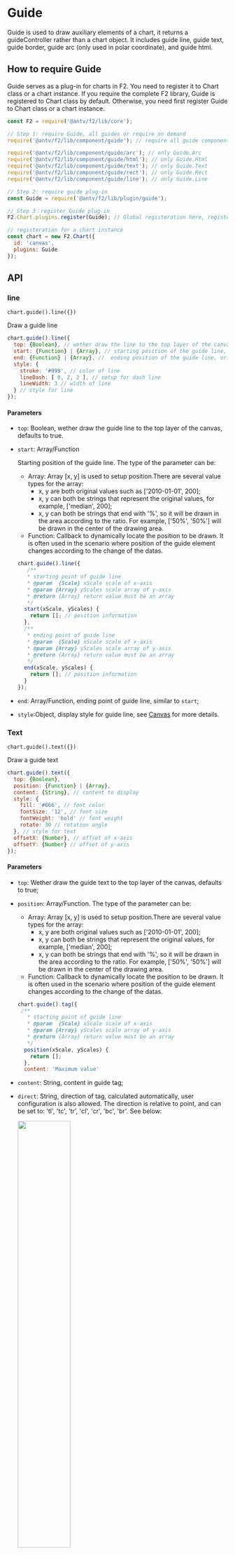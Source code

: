 # Guide

Guide is used to draw auxiliary elements of a chart, it returns a guideController rather than a chart object. It includes guide line, guide text, guide border, guide arc (only used in polar coordinate), and guide html.

## How to require Guide

Guide serves as a plug-in for charts in F2. You need to register it to Chart class or a chart instance. If you require the complete F2 library, Guide is registered to Chart class by default. Otherwise, you need first register Guide to Chart class or a chart instance.

```js
const F2 = require('@antv/f2/lib/core');

// Step 1: require Guide, all guides or require on demand
require('@antv/f2/lib/component/guide'); // require all guide components

require('@antv/f2/lib/component/guide/arc'); // only Guide.Arc 
require('@antv/f2/lib/component/guide/html'); // only Guide.Html
require('@antv/f2/lib/component/guide/text'); // only Guide.Text
require('@antv/f2/lib/component/guide/rect'); // only Guide.Rect
require('@antv/f2/lib/component/guide/line'); // only Guide.Line

// Step 2: require guide plug-in
const Guide = require('@antv/f2/lib/plugin/guide');

// Step 3：register Guide plug-in
F2.Chart.plugins.register(Guide); // Global registeration here, registeration for a chart instance is allowed

// registeration for a chart instance
const chart = new F2.Chart({
  id: 'canvas',
  plugins: Guide
});
```

## API

### line

`chart.guide().line({})`

Draw a guide line

```js
chart.guide().line({
  top: {Boolean}, // wether draw the line to the top layer of the canvas, defaults to true
  start: {Function} | {Array}, // starting position of the guide line, original value is used, callback is supported
  end: {Function} | {Array}, //  ending position of the guide line, original value is used, callback is supported
  style: {
    stroke: '#999', // color of line
    lineDash: [ 0, 2, 2 ], // setup for dash line
    lineWidth: 3 // width of line
  } // style for line
});
```

#### Parameters

- `top`: Boolean, wether draw the guide line to the top layer of the canvas, defaults to true.

- `start`: Array/Function

  Starting position of the guide line. The type of the parameter can be:

  - Array: Array [x, y] is used to setup position.There are several value types for the array:
    - x, y are both original values such as ['2010-01-01', 200];
    - x, y can both be strings that represent the original values, for example, ['median', 200];
    - x, y can both be strings that end with '%', so it will be drawn in the area according to the ratio. For example, ['50%', '50%'] will be drawn in the center of the drawing area. 
  - Function: Callback to dynamically locate the position to be drawn. It is often used in the scenario where position of the guide element changes according to the change of the datas.

  ```js
  chart.guide().line({
     /**
     * starting point of guide line
     * @param  {Scale} xScale scale of x-axis
     * @param {Array} yScales scale array of y-axis
     * @return {Array} return value must be an array
     */
    start(xScale, yScales) {
      return []; // position information
    },
    /**
     * ending point of guide line
     * @param  {Scale} xScale scale of x-axis
     * @param {Array} yScales scale array of y-axis
     * @return {Array} return value must be an array
     */
    end(xScale, yScales) {
      return []; // position information
    }
  });
  ```

- `end`: Array/Function, ending point of guide line, similar to `start`;

- `style`:Object, display style for guide line, see [Canvas](./canvas.html) for more details.

### Text

`chart.guide().text({})`

Draw a guide text

```js
chart.guide().text({
  top: {Boolean}, 
  position: {Function} | {Array}, 
  content: {String}, // content to display
  style: {
    fill: '#666', // font color
    fontSize: '12', // font size
    fontWeight: 'bold' // font weight
    rotate: 30 // rotation angle
  }, // style for text
  offsetX: {Number}, // offset of x-axis
  offsetY: {Number} // offset of y-axis
});
```

#### Parameters

- `top`: Wether draw the guide text to the top layer of the canvas, defaults to true;

- `position`: Array/Function. The type of the parameter can be:

  - Array: Array [x, y] is used to setup position.There are several value types for the array:
    - x, y are both original values such as ['2010-01-01', 200];
    - x, y can both be strings that represent the original values, for example, ['median', 200];
    - x, y can both be strings that end with '%', so it will be drawn in the area according to the ratio. For example, ['50%', '50%'] will be drawn in the center of the drawing area. 
  - Function: Callback to dynamically locate the position to be drawn. It is often used in the scenario where position of the guide element changes according to the change of the datas.

  ```js
  chart.guide().tag({
   /**
     * starting point of guide line
     * @param  {Scale} xScale scale of x-axis
     * @param {Array} yScales scale array of y-axis
     * @return {Array} return value must be an array
     */
    position(xScale, yScales) {
      return []; 
    },
    content: 'Maximum value'
  ```

- `content`: String, content in guide tag;

- `direct`: String, direction of tag, calculated automatically, user configuration is also allowed. The direction is relative to point, and can be set to: 'tl', 'tc', 'tr', 'cl', 'cr', 'bc', 'br'. See below:

  <img src="https://gw.alipayobjects.com/zos/rmsportal/hyRzDvMdRVwukHVfmGWL.png" width="50%">

- `side`: Number, length of the tag, defaults to 4px;

- `offsetX`: Number, offset of tag in x-axis;

- `offsetY`: Number, offset of tag in y-axis;

- `background`: Object, theme style of the tag's background, see below for configurable attributes. More details can be found in [Canvas](./canvas.md).

  ```js
  background: {
    padding: [ 4, 6 ], // padding of the tag
    radius: 2, // round corner of tha tag
    fill: '#1890FF', // filled color of tag's background
    // other attributes
  }
  ```

- `textStyle`: Object, style for tag's font. see below for configurable attributes. More details can be found in [Canvas](./canvas.md).

  ```js
  textStyle: {
    fontSize: 12, // font size
    fill: '#fff' // font color
  }
  ```

- `withPoint`: Boolean, wether with a point, defaults to true.

- `pointStyle`: Object, style for point.

### Rect

`chart.guide.rect({})`

Draw a guide border for background.

```js
chart.guide().rect({
  top: {Boolean},
  start: {Function} | {Array}, 
  end: {Function} | {Array},
  style: {
    lineWidth: 0, // width of the guide border
    fill: '#f80', // filled color of the guide border
    fillOpacity: 0.1, // opacity of border's background
    stroke: '#ccc' // border color of the guide border
  }
});
```

#### Parameters

- `top`: Wether draw the guide rect to the top layer of the canvas, defaults to true;

- `start`:  Array/Function

  Starting position of the guide border. The type of the parameter can be:

  - Array: Array [x, y] is used to setup position.There are several value types for the array:
    - x, y are both original values such as ['2010-01-01', 200];
    - x, y can both be strings that represent the original values, for example, ['median', 200];
    - x, y can both be strings that end with '%', so it will be drawn in the area according to the ratio. For example, ['50%', '50%'] will be drawn in the center of the drawing area. 
  - Function: Callback to dynamically locate the position to be drawn. It is often used in the scenario where position of the guide element changes according to the change of the datas.

  ```js
  chart.guide().rect({
     /**
     * starting point of guide rect
     * @param  {Scale} xScale scale of x-axis
     * @param {Array} yScales scale array of y-axis
     * @return {Array} return value must be an array
     */
    start(xScale, yScales) {
      return []; // position information
    },
    /**
     * ending point of guide rect
     * @param  {Scale} xScale scale of x-axis
     * @param {Array} yScales scale array of y-axis
     * @return {Array} return value must be an array
     */
    end(xScale, yScales) {
      return []; // position information
    }
  });
  ```

- `end`: Array/Function, ending position of guide border, similar to `start`;

- `style`: Object, style for guide border, see [Canvas](./canvas.md) for more details.

### HTML

`chart.guide.html({})`

Draw a guide html.

```js
chart.guide().html({
  position: {Function} | {Array}, 
  alignX: 'left' | 'center' | 'right',
  alignY: 'top' | 'middle' | 'bottom',
  offsetX: {Number},
  offsetY: {Number},
  html: {String} // html code
});
```

#### Parameters

- `top`: 

- `position`: Array/Function, display position of the html. The type of the parameter can be:

  - Array: Array [x, y] is used to setup position.There are several value types for the array:
    - x, y are both original values such as ['2010-01-01', 200];
    - x, y can both be strings that represent the original values, for example, ['median', 200];
    - x, y can both be strings that end with '%', so it will be drawn in the area according to the ratio. For example, ['50%', '50%'] will be drawn in the center of the drawing area.;
  - Function: Callback to dynamically locate the position to be drawn. It is often used in the scenario where position of the guide element changes according to the change of the datas;

  ```js
  chart.guide().html({
    /**
     * starting point of guide html
     * @param  {Scale} xScale scale of x-axis
     * @param {Array} yScales scale array of y-axis
     * @return {Array} return value must be an array
     */
    position(xScale, yScales) {
      return [];
    },
    html: '<p>Maximum Value</p>'
  });
  ```

- `alignX`: String, alignment of html in horizontal direction, can be set to: left, center, right, defaults to center;

- `alignY`: String, alignment of html in vertical direction, can be set to: top, middle, bottom, defaults to middlel

- `html`: String, html code that needs to be displayed;

- `offsetX`: Number, offset of html in x-axis;

- `offsetY`: Number, offset of html in y-axis.

### Arc

`chart.guide.arc({})`

Draw a guide arc, only used in polar coordinate.

```js
chart.arc({
  top: {Boolean}, // 指定 giude 是否绘制在 canvas 最上层，默认为 false, 即绘制在最下层
  start: {Object} | {Function} | {Array}, // 辅助框起始位置，值为原始数据值，支持 callback 
  end: {Object} | {Function} | {Array},// 辅助框结束位置，值为原始数据值，支持 callback
  style: {Object} // 图形样式属性
});
```

#### Parameters

- `top`: Wether draw the guide arc to the top layer of the canvas, defaults to true;

- `position`: Array/Function, display position of the guide arc. The type of the parameter can be:

  - Array: Array [x, y] is used to setup position.There are several value types for the array:
    - x, y are both original values such as ['2010-01-01', 200];
    - x, y can both be strings that represent the original values, for example, ['median', 200];
    - x, y can both be strings that end with '%', so it will be drawn in the area according to the ratio. For example, ['50%', '50%'] will be drawn in the center of the drawing area.;
  - Function: Callback to dynamically locate the position to be drawn. It is often used in the scenario where position of the guide element changes according to the change of the datas;

  ```js
  chart.guide().arc({
     /**
     * starting point of guide arc
     * @param  {Scale} xScale scale of x-axis
     * @param {Array} yScales scale array of y-axis
     * @return {Array} return value must be an array
     */
    start(xScale, yScales) {
      return []; // position information
    },
    /**
     * ending point of guide arc
     * @param  {Scale} xScale scale of x-axis
     * @param {Array} yScales scale array of y-axis
     * @return {Array} return value must be an array
     */
    end(xScale, yScales) {
      return []; // position information
    }
  });
  ```

  - `end`: Array/Function, ending position of the guide arc, similar to `start`;
  - `style`: Object, display style of the guide arc, see [Canvas](./canvas.md) for more details.

### Clear guides

```js
chart.guide().clear();
```

